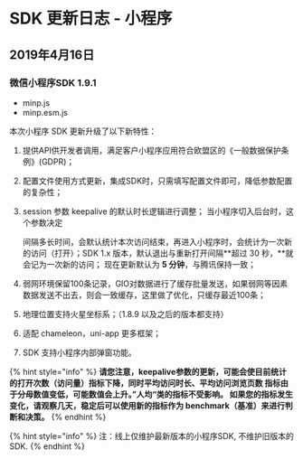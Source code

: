 # SDK 更新日志 - 小程序

## 2019年4月16日 <a id="2019-nian-4-yue-16-ri"></a>

### 微信小程序SDK 1.9.1 <a id="wei-xin-xiao-cheng-xu-sdk-1-9-1"></a>

* minp.js
* minp.esm.js

本次小程序 SDK 更新升级了以下新特性：

1. 提供API供开发者调用，满足客户小程序应用符合欧盟区的《一般数据保护条例》\(GDPR\)；
2. 配置文件使用方式更新，集成SDK时，只需填写配置文件即可，降低参数配置的复杂性；
3. session 参数 keepalive 的默认时长逻辑进行调整； 当小程序切入后台时，这个参数决定

   间隔多长时间，会默认统计本次访问结束，再进入小程序时，会统计为一次新的访问（打开）；SDK 1.x 版本，默认退出与重新打开间隔**超过 30 秒，**就会记为一次新的访问； 现在更新默认为 **5 分钟**，与腾讯保持一致；

4. 弱网环境保留100条记录，GIO对数据进行了缓存批量发送，如果弱网等因素数据发送不出去，则会一致缓存，这里做了优化，只缓存最近100条；
5. 地理位置支持火星坐标系；（1.8.9 以及之后的版本都支持）
6. 适配 chameleon，uni-app 更多框架；
7. SDK 支持小程序内部弹窗功能。

{% hint style="info" %}
**请您注意，keepalive参数的更新，可能会使目前统计的打开次数（访问量）指标下降，同时平均访问时长、平均访问浏览页数 指标由于分母数值变低，可能数值会上升。”人均“类的指标不受影响。 如果您的指标发生变化，请观察几天，稳定后可以使用新的指标作为 benchmark（基准）来进行判断和决策。**
{% endhint %}

{% hint style="info" %}
注：线上仅维护最新版本的小程序SDK, 不维护旧版本的SDK.
{% endhint %}



